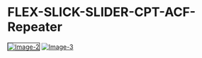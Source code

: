 # FLEX-SLICK-SLIDER-CPT-ACF-Repeater
<a href="https://ibb.co/M7WpfVx"><img src="https://i.ibb.co/VTrDxSc/Image-2.png" alt="Image-2" border="1"></a>
<a href="https://ibb.co/H44BXp1"><img src="https://i.ibb.co/ZXXGN1t/Image-3.png" alt="Image-3" border="0"></a>
